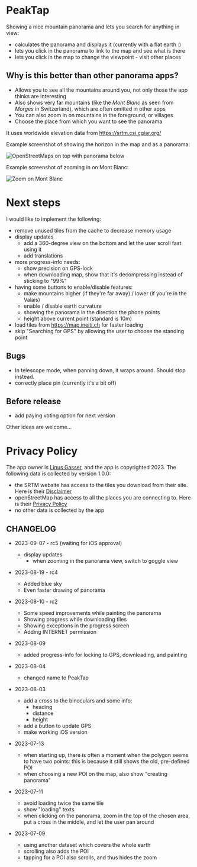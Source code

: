 # PeakTap

Showing a nice mountain panorama and lets you search for anything in view:
- calculates the panorama and displays it (currently with a flat earth :)
- lets you click in the panorama to link to the map and see what is there
- lets you click in the map to change the viewpoint - visit other places

## Why is this better than other panorama apps?

- Allows you to see all the mountains around you, not only those the app thinks are interesting
- Also shows very far mountains (like the _Mont Blanc_ as seen from _Morges_ in Switzerland),
  which are often omitted in other apps
- You can also zoom in on mountains in the foreground, or villages
- Choose the place from which you want to see the panorama

It uses worldwide elevation data from https://srtm.csi.cgiar.org/

Example screenshot of showing the horizon in the map and as a panorama:

![OpenStreetMaps on top with panorama below](Screenshot_mont_blanc_horizon.png)

Example screenshot of zooming in on Mont Blanc:

![Zoom on Mont Blanc](Screenshot_mont_blanc_zoom.png)

# Next steps

I would like to implement the following:

- remove unused tiles from the cache to decrease memory usage
- display updates
  - add a 360-degree view on the bottom and let the user scroll fast using it
  - add translations
- more progress-info needs:
  - show precision on GPS-lock
  - when downloading map, show that it's decompressing instead of 
   sticking to "99%"
- having some buttons to enable/disable features:
  - make mountains higher (if they're far away) / lower (if you're in the Valais)
  - enable / disable earth curvature
  - showing the panorama in the direction the phone points 
  - height above current point (standard is 10m)
- load tiles from https://map.ineiti.ch for faster loading
- skip "Searching for GPS" by allowing the user to choose the standing point

## Bugs

- In telescope mode, when panning down, it wraps around. Should stop instead.
- correctly place pin (currently it's a bit off)

## Before release

- add paying voting option for next version

Other ideas are welcome...

# Privacy Policy

The app owner is [Linus Gasser](ineiti@gasser.blue), and the app is copyrighted 2023.
The following data is collected by version 1.0.0:
- the SRTM website has access to the tiles you download from their site. Here is their [Disclaimer](https://srtm.csi.cgiar.org/disclaimer/)
- openStreetMap has access to all the places you are connecting to. Here is their [Privacy Policy](https://wiki.osmfoundation.org/wiki/Privacy_Policy)
- no other data is collected by the app

## CHANGELOG

- 2023-09-07 - rc5 (waiting for iOS approval)
  - display updates
    - when zooming in the panorama view, switch to goggle view

- 2023-08-19 - rc4
  - Added blue sky
  - Even faster drawing of panorama

- 2023-08-10 - rc2
  - Some speed improvements while painting the panorama
  - Showing progress while downloading tiles
  - Showing exceptions in the progress screen
  - Adding INTERNET permission

- 2023-08-09
  - added progress-info for locking to GPS, downloading, and painting

- 2023-08-04
  - changed name to PeakTap

- 2023-08-03
  - add a cross to the binoculars and some info:
    - heading
    - distance
    - height
  - add a button to update GPS
  - make working iOS version

- 2023-07-13
  - when starting up, there is often a moment when the polygon seems to have two points:
  this is because it still shows the old, pre-defined POI
  - when choosing a new POI on the map, also show "creating panorama"

- 2023-07-11
  - avoid loading twice the same tile
  - show "loading" texts
  - when clicking on the panorama, zoom in the top of the chosen area,
  put a cross in the middle, and let the user pan around

- 2023-07-09 
  - using another dataset which covers the whole earth
  - scrolling also adds the POI
  - tapping for a POI also scrolls, and thus hides the zoom
